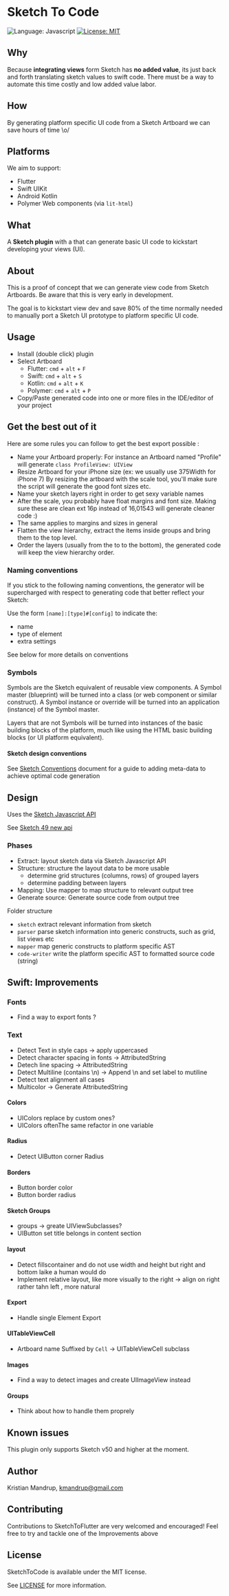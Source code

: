 # Sketch To Code

![Language: Javascript](https://img.shields.io/badge/language-javascript-f48041.svg?style=flat)
[![License: MIT](http://img.shields.io/badge/license-MIT-lightgrey.svg?style=flat)](https://github.com/s4cha/SketchToCode/blob/master/LICENSE)

## Why

Because **integrating views** form Sketch has **no added value**, its just back and forth translating sketch values to swift code. There must be a way to automate this time costly and low added value labor.

## How

By generating platform specific UI code from a Sketch Artboard we can save hours of time \o/

## Platforms

We aim to support:

* Flutter
* Swift UIKit
* Android Kotlin
* Polymer Web components (via `lit-html`)

## What

A **Sketch plugin** with a that can generate basic UI code to kickstart developing your views (UI).

## About

This is a proof of concept that we can generate view code from Sketch Artboards.
Be aware that this is very early in development.

The goal is to kickstart view dev and save 80% of the time normally needed to manually port a Sketch UI prototype to platform specific UI code.

## Usage

* Install (double click) plugin
* Select Artboard
  * Flutter: `cmd` + `alt` + `F`
  * Swift: `cmd` + `alt` + `S`
  * Kotlin: `cmd` + `alt` + `K`
  * Polymer: `cmd` + `alt` + `P`
* Copy/Paste generated code into one or more files in the IDE/editor of your project

## Get the best out of it

Here are some rules you can follow to get the best export possible :

* Name your Artboard properly:
  For instance an Artboard named "Profile" will generate `class ProfileView: UIView`
* Resize Artboard for your iPhone size (ex: we usually use 375Width for iPhone 7)
  By resizing the artboard with the scale tool, you'll make sure the script will generate the good font sizes etc.
* Name your sketch layers right in order to get sexy variable names
* After the scale, you probably have float margins and font size. Making sure these are clean ext 16p instead of 16,01543 will generate cleaner code :)
* The same applies to margins and sizes in general
* Flatten the view hierarchy, extract the items inside groups and bring them to the top level.
* Order the layers (usually from the to to the bottom), the generated code will keep the view hierarchy order.

### Naming conventions

If you stick to the following naming conventions, the generator will be supercharged with respect to generating code that better reflect your Sketch:

Use the form `[name]:[type]#[config]` to indicate the:

* name
* type of element
* extra settings

See below for more details on conventions

### Symbols

Symbols are the Sketch equivalent of reusable view components. A Symbol master (blueprint) will be turned into a class (or web component or similar construct). A Symbol instance or override will be turned into an application (instance) of the Symbol master.

Layers that are not Symbols will be turned into instances of the basic building blocks of the platform, much like using the HTML basic building blocks (or UI platform equivalent).

#### Sketch design conventions

See [Sketch Conventions](./Sketch-Conventions.md) document for a guide to adding meta-data to achieve optimal code generation

## Design

Uses the [Sketch Javascript API](https://github.com/BohemianCoding/SketchAPI)

See [Sketch 49 new api](http://sketchplugins.com/d/591-sketch-49-new-api-and-future-plans)

### Phases

* Extract: layout sketch data via Sketch Javascript API
* Structure: structure the layout data to be more usable
  * determine grid structures (columns, rows) of grouped layers
  * determine padding between layers
* Mapping: Use mapper to map structure to relevant output tree
* Generate source: Generate source code from output tree

Folder structure

* `sketch` extract relevant information from sketch
* `parser` parse sketch information into generic constructs, such as grid, list views etc
* `mapper` map generic constructs to platform specific AST
* `code-writer` write the platform specific AST to formatted source code (string)

## Swift: Improvements

### Fonts

* Find a way to export fonts ?

### Text

* Detect Text in style caps -> apply uppercased
* Detect character spacing in fonts -> AttributedString
* Detech line spacing -> AttributedString
* Detect Multiline (contains \n) -> Append \n and set label to mutiline
* Detect text alignment all cases
* Multicolor -> Generate AttributedString

#### Colors

* UIColors replace by custom ones?
* UIColors oftenThe same refactor in one variable

#### Radius

* Detect UIButton corner Radius

#### Borders

* Button border color
* Button border radius

#### Sketch Groups

* groups -> greate UIViewSubclasses?
* UIButton set title belongs in content section

#### layout

* Detect fillscontainer and do not use width and height but right and bottom laike a human would do
* Implement relative layout, like more visually to the right -> align on right rather tahn left , more natural

#### Export

* Handle single Element Export

#### UITableViewCell

* Artboard name Suffixed by `Cell` -> UITableViewCell subclass

#### Images

* Find a way to detect images and create UIImageView instead

#### Groups

* Think about how to handle them proprely

## Known issues

This plugin only supports Sketch v50 and higher at the moment.

## Author

Kristian Mandrup, kmandrup@gmail.com

## Contributing

Contributions to SketchToFlutter are very welcomed and encouraged! Feel free to try and tackle one of the Improvements above

## License

SketchToCode is available under the MIT license.

See [LICENSE](./LICENSE) for more information.
